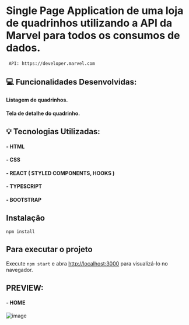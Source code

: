 # Single Page Application de uma loja de quadrinhos utilizando a API da Marvel para todos os consumos de dados.
     API: https://developer.marvel.com


##  💻 Funcionalidades Desenvolvidas: 
#### Listagem de quadrinhos.
#### Tela de detalhe do quadrinho.

## 💡 Tecnologias Utilizadas:
#### - HTML
#### - CSS
#### - REACT ( STYLED COMPONENTS, HOOKS )
#### - TYPESCRIPT
#### - BOOTSTRAP

## Instalação

`npm install`

## Para executar o projeto

Execute `npm start` e abra [http://localhost:3000](http://localhost:3000) para visualizá-lo no navegador.

## PREVIEW:
 #### - HOME
![image](https://user-images.githubusercontent.com/89668742/156704848-3c9c78c3-e449-4fed-8e25-e86cf749a749.png)
